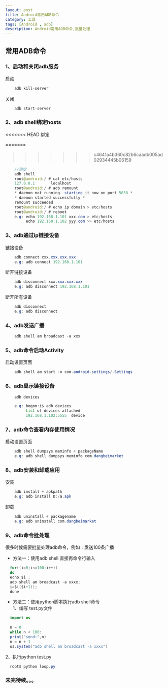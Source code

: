 ```yaml
---
layout: post
title: Android常用ADB命令
category: 工具
tags: [Android , adb]
description: Android常用ADB命令,批量处理
---
```


## 常用ADB命令

### 1、启动和关闭adb服务
  启动
```java
    adb kill-server
```

  关闭
```java
    adb start-server
```

### 2、adb shell绑定hosts
<<<<<<< HEAD
  绑定
  
=======

>>>>>>> c4641a4b360c82b6caadb005ad02934445b06159
```java
    //绑定
    adb shell
    root@android:/ # cat etc/hosts
    127.0.0.1       localhost
    root@android:/ # adb remount
    * daemon not running. starting it now on port 5038 *
    * daemon started successfully *
    remount succeeded
    root@android:/ # echo ip domain > etc/hosts
    root@android:/ # reboot
    e.g: echo 192.168.1.101 xxx.com > etc/hosts
         echo 192.168.1.102 yyy.com >> etc/hosts
```

### 3、adb通过ip链接设备
  链接设备
```java
    adb connect xxx.xxx.xxx.xxx
    e.g: adb connect 192.168.1.101
```

  断开链接设备
```java
    adb disconnect xxx.xxx.xxx.xxx
    e.g: adb disconnect 192.168.1.101
```

  断开所有设备
```java
    adb disconnect
    e.g: adb disconnect
```


### 4、adb发送广播

```java
    adb shell am broadcast -a xxx
```

### 5、adb命令启动Activity

启动设置页面
```java
    adb shell am start -n com.android.settings/.Settings
```

### 6、adb显示链接设备

```java
    adb devices

    e.g: bogon:i$ adb devices
         List of devices attached 
         192.168.1.102:5555  device
```

### 7、adb命令查看内存使用情况

启动设置页面
```java
    adb shell dumpsys meminfo + packageName
    e.g: adb shell dumpsys meminfo com.dangbeimarket
```

### 8、adb安装和卸载应用

安装
```java
    adb install + apkpath
    e.g: adb install D:/a.apk
```

卸载
```java
    adb uninstall + packagename
    e.g: adb uninstall com.dangbeimarket
```


### 9、adb命令批处理

很多时候需要批量处理adb命令，例如：发送100条广播

* 方法一：使用adb shell
直接再命令行输入

```java
  for((i=0;i<=100;i++))
  do
  echo $i ;
  adb shell am broadcast -a xxxx;
  i=$(($i+1));
  done
```

* 方法二：使用python脚本执行adb shell命令<br/>
   1、编写 test.py文件<br/>

```java
  import os
  
  n = 0
  while n < 100:
  print("send:",n)
  n = n + 1
  os.system("adb shell am broadcast -a xxxx")
```

  2、执行python test.py<br/>
  
```java
  root$ python loop.py
```

###  未完待续。。。
